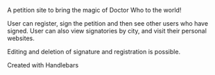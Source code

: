 A petition site to bring the magic of Doctor Who to the world!

User can register, sign the petition and then see other users who have signed. User can also view signatories by city, and visit their personal websites.

Editing and deletion of signature and registration is possible.

Created with Handlebars

